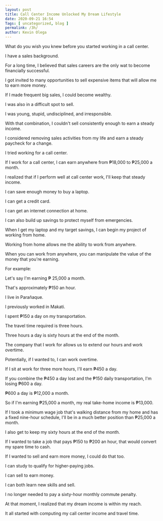 ```yaml
--- 
layout: post 
title: Call Center Income Unlocked My Dream Lifestyle
date: 2020-09-21 16:54
Tags: [ uncategorized, blog ]
permalink: /3h/ 
author: Kevin Olega 
--- 
```

What do you wish you knew before you started working in a call center.

I have a sales background.

For a long time, I believed that sales careers are the only wat to become financially successful. 

I got invited to many opportunities to sell expensive items that will allow me to earn more money.

If I made frequent big sales, I could become wealthy.

I was also in a difficult spot to sell.

I was young, stupid, undisciplined, and irresponsible.

With that combination, I couldn't sell consistently enough to earn a steady income.

I considered removing sales activities from my life and earn a steady paycheck for a change.

I tried working for a call center.

If I work for a call center, I can earn anywhere from ₱18,000 to ₱25,000 a month.

I realized that if I perform well at call center work, I'll keep that steady income.

I can save enough money to buy a laptop.

I can get a credit card.

I can get an internet connection at home.

I can also build up savings to protect myself from emergencies.

When I get my laptop and my target savings, I can begin my project of working from home.

Working from home allows me the ability to work from anywhere.

When you can work from anywhere, you can manipulate the value of the money that you're earning. 

For example:

Let's say I'm earning ₱ 25,000 a month.

That's approximately ₱150 an hour.

I live in Parañaque.

I previously worked in Makati.

I spent ₱150 a day on my transportation.

The travel time required is three hours.

Three hours a day is sixty hours at the end of the month.

The company that I work for allows us to extend our hours and work overtime.

Potentially, if I wanted to, I can work overtime.

If I sit at work for three more hours, I'll earn ₱450 a day.

If you combine the ₱450 a day lost and the ₱150 daily transportation, I'm losing ₱600 a day.

₱600 a day is ₱12,000 a month.

So if I'm earning ₱25,000 a month, my real take-home income is ₱13,000.

If I took a minimum wage job that's walking distance from my home and has a fixed nine-hour schedule, I'll be in a much better position than ₱25,000 a month.

I also get to keep my sixty hours at the end of the month.

If I wanted to take a job that pays ₱150 to ₱200 an hour, that would convert my spare time to cash.

If I wanted to sell and earn more money, I could do that too.

I can study to qualify for higher-paying jobs.

I can sell to earn money.

I can both learn new skills and sell.

I no longer needed to pay a sixty-hour monthly commute penalty.

At that moment, I realized that my dream income is within my reach.

It all started with computing my call center income and travel time.